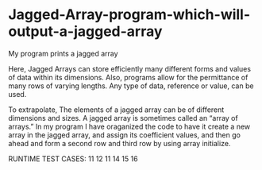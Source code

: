 # Jagged-Array-program-which-will-output-a-jagged-array
My program prints a jagged array 


 Here, Jagged Arrays can store efficiently many different forms and values of data within its dimensions. Also, programs allow for the permittance of many rows of varying lengths. Any type of data, reference or value, can be used.

To extrapolate, The elements of a jagged array can be of different dimensions and sizes. A jagged array is sometimes called an “array of arrays.” In my program I have oraganized the code to have it create a new array in the jagged array, and assign its coefficient values, and then go ahead and form a second row and third row by using array initialize.


RUNTIME TEST CASES: 
11
12
11
14
15
16
